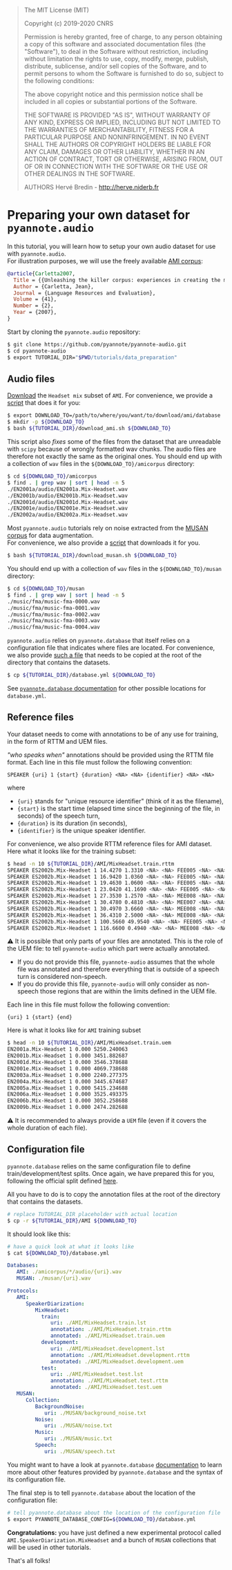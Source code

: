 > The MIT License (MIT)
>
> Copyright (c) 2019-2020 CNRS
>
> Permission is hereby granted, free of charge, to any person obtaining a copy
> of this software and associated documentation files (the "Software"), to deal
> in the Software without restriction, including without limitation the rights
> to use, copy, modify, merge, publish, distribute, sublicense, and/or sell
> copies of the Software, and to permit persons to whom the Software is
> furnished to do so, subject to the following conditions:
>
> The above copyright notice and this permission notice shall be included in all
> copies or substantial portions of the Software.
>
> THE SOFTWARE IS PROVIDED "AS IS", WITHOUT WARRANTY OF ANY KIND, EXPRESS OR
> IMPLIED, INCLUDING BUT NOT LIMITED TO THE WARRANTIES OF MERCHANTABILITY,
> FITNESS FOR A PARTICULAR PURPOSE AND NONINFRINGEMENT. IN NO EVENT SHALL THE
> AUTHORS OR COPYRIGHT HOLDERS BE LIABLE FOR ANY CLAIM, DAMAGES OR OTHER
> LIABILITY, WHETHER IN AN ACTION OF CONTRACT, TORT OR OTHERWISE, ARISING FROM,
> OUT OF OR IN CONNECTION WITH THE SOFTWARE OR THE USE OR OTHER DEALINGS IN THE
> SOFTWARE.
>
> AUTHORS
> Hervé Bredin - http://herve.niderb.fr


# Preparing your own dataset for `pyannote.audio`

In this tutorial, you will learn how to setup your own audio dataset for use with `pyannote.audio`.  
For illustration purposes, we will use the freely available [AMI corpus](http://groups.inf.ed.ac.uk/ami/corpus):

```bibtex
@article{Carletta2007,  
  Title = {{Unleashing the killer corpus: experiences in creating the multi-everything AMI Meeting Corpus}},
  Author = {Carletta, Jean},
  Journal = {Language Resources and Evaluation},
  Volume = {41},
  Number = {2},
  Year = {2007},
}
```

Start by cloning the `pyannote.audio` repository:

```bash
$ git clone https://github.com/pyannote/pyannote-audio.git
$ cd pyannote-audio
$ export TUTORIAL_DIR="$PWD/tutorials/data_preparation"
```

## Audio files

[Download](http://groups.inf.ed.ac.uk/ami/download/) the `Headset mix` subset of `AMI`.  For convenience, we provide a [script](./download_ami.sh) that does it for you: 

```bash
$ export DOWNLOAD_TO=/path/to/where/you/want/to/download/ami/database
$ mkdir -p ${DOWNLOAD_TO}
$ bash ${TUTORIAL_DIR}/download_ami.sh ${DOWNLOAD_TO}
```

This script also *fixes* some of the files from the dataset that are unreadable with `scipy` because of wrongly formatted wav chunks. The audio files are therefore not exactly the same as the original ones. You should end up with a collection of `wav` files in the `${DOWNLOAD_TO}/amicorpus` directory:

```bash
$ cd ${DOWNLOAD_TO}/amicorpus
$ find . | grep wav | sort | head -n 5
./EN2001a/audio/EN2001a.Mix-Headset.wav
./EN2001b/audio/EN2001b.Mix-Headset.wav
./EN2001d/audio/EN2001d.Mix-Headset.wav
./EN2001e/audio/EN2001e.Mix-Headset.wav
./EN2002a/audio/EN2002a.Mix-Headset.wav
```

Most `pyannote.audio` tutorials rely on noise extracted from the [MUSAN corpus](http://www.openslr.org/resources/17/musan.tar.gz) for data augmentation.  
For convenience, we also provide a [script](./download_musan.sh) that downloads it for you.

```bash
$ bash ${TUTORIAL_DIR}/download_musan.sh ${DOWNLOAD_TO}
```

You should end up with a collection of `wav` files in the `${DOWNLOAD_TO}/musan` directory:

```bash
$ cd ${DOWNLOAD_TO}/musan
$ find . | grep wav | sort | head -n 5
./music/fma/music-fma-0000.wav
./music/fma/music-fma-0001.wav
./music/fma/music-fma-0002.wav
./music/fma/music-fma-0003.wav
./music/fma/music-fma-0004.wav
```

`pyannote.audio` relies on `pyannote.database` that itself relies on a configuration file that indicates where files are located. 
For convenience, we also provide [such a file](./database.yml) that needs to be copied at the root of the directory that contains the datasets.

```bash
$ cp ${TUTORIAL_DIR}/database.yml ${DOWNLOAD_TO}
```

See [`pyannote.database` documentation](https://github.com/pyannote/pyannote-database#preprocessors) for other possible locations for `database.yml`.

## Reference files

Your dataset needs to come with annotations to be of any use for training, in the form of RTTM and UEM files.

*"who speaks when"* annotations should be provided using the RTTM file format. Each line in this file must follow the following convention:

```
SPEAKER {uri} 1 {start} {duration} <NA> <NA> {identifier} <NA> <NA>
```

where 
* `{uri}` stands for "unique resource identifier" (think of it as the filename), 
* `{start}` is the start time (elapsed time since the beginning of the file, in seconds) of the speech turn, 
* `{duration}` is its duration (in seconds),
* `{identifier}` is the unique speaker identifier.

For convenience, we also provide RTTM reference files for AMI dataset.
Here what it looks like for the training subset:

```bash
$ head -n 10 ${TUTORIAL_DIR}/AMI/MixHeadset.train.rttm
SPEAKER ES2002b.Mix-Headset 1 14.4270 1.3310 <NA> <NA> FEE005 <NA> <NA>
SPEAKER ES2002b.Mix-Headset 1 16.9420 1.0360 <NA> <NA> FEE005 <NA> <NA>
SPEAKER ES2002b.Mix-Headset 1 19.4630 1.0600 <NA> <NA> FEE005 <NA> <NA>
SPEAKER ES2002b.Mix-Headset 1 23.0420 41.1690 <NA> <NA> FEE005 <NA> <NA>
SPEAKER ES2002b.Mix-Headset 1 27.3530 1.2570 <NA> <NA> MEE008 <NA> <NA>
SPEAKER ES2002b.Mix-Headset 1 30.4780 0.4810 <NA> <NA> MEE007 <NA> <NA>
SPEAKER ES2002b.Mix-Headset 1 30.4970 3.6660 <NA> <NA> MEE008 <NA> <NA>
SPEAKER ES2002b.Mix-Headset 1 36.4310 2.5000 <NA> <NA> MEE008 <NA> <NA>
SPEAKER ES2002b.Mix-Headset 1 100.5660 49.9540 <NA> <NA> FEE005 <NA> <NA>
SPEAKER ES2002b.Mix-Headset 1 116.6600 0.4940 <NA> <NA> MEE008 <NA> <NA>
```

:warning: It is possible that only parts of your files are annotated. This is the role of the UEM file: to tell `pyannote-audio` which part were actually annotated.  
* If you do not provide this file, `pyannote-audio` assumes that the whole file was annotated and therefore everything that is outside of a speech turn is considered non-speech.
* If you do provide this file, `pyannote-audio` will only consider as non-speech those regions that are within the limits defined in the UEM file.

Each line in this file must follow the following convention:

```
{uri} 1 {start} {end}
```

Here is what it looks like for `AMI` training subset

```bash
$ head -n 10 ${TUTORIAL_DIR}/AMI/MixHeadset.train.uem
EN2001a.Mix-Headset 1 0.000 5250.240063
EN2001b.Mix-Headset 1 0.000 3451.882687
EN2001d.Mix-Headset 1 0.000 3546.378688
EN2001e.Mix-Headset 1 0.000 4069.738688
EN2003a.Mix-Headset 1 0.000 2240.277375
EN2004a.Mix-Headset 1 0.000 3445.674687
EN2005a.Mix-Headset 1 0.000 5415.234688
EN2006a.Mix-Headset 1 0.000 3525.493375
EN2006b.Mix-Headset 1 0.000 3052.258688
EN2009b.Mix-Headset 1 0.000 2474.282688
```

:warning: It is recommended to always provide a `UEM` file (even if it covers the whole duration of each file).

## Configuration file

`pyannote.database` relies on the same configuration file to define train/development/test splits. Once again, we have prepared this for you, following the official split defined [here](http://groups.inf.ed.ac.uk/ami/corpus/datasets.shtml).

All you have to do is to copy the annotation files at the root of the directory that contains the datasets.

```bash
# replace TUTORIAL_DIR placeholder with actual location
$ cp -r ${TUTORIAL_DIR}/AMI ${DOWNLOAD_TO}
```

It should look like this:

```bash
# have a quick look at what it looks like
$ cat ${DOWNLOAD_TO}/database.yml
```

```yaml
Databases:
   AMI: ./amicorpus/*/audio/{uri}.wav
   MUSAN: ./musan/{uri}.wav

Protocols:
   AMI:
      SpeakerDiarization:
         MixHeadset:
           train:
              uri: ./AMI/MixHeadset.train.lst
              annotation: ./AMI/MixHeadset.train.rttm
              annotated: ./AMI/MixHeadset.train.uem
           development:
              uri: ./AMI/MixHeadset.development.lst
              annotation: ./AMI/MixHeadset.development.rttm
              annotated: ./AMI/MixHeadset.development.uem
           test:
              uri: ./AMI/MixHeadset.test.lst
              annotation: ./AMI/MixHeadset.test.rttm
              annotated: ./AMI/MixHeadset.test.uem
   MUSAN:
      Collection:
         BackgroundNoise:
            uri: ./MUSAN/background_noise.txt
         Noise:
            uri: ./MUSAN/noise.txt
         Music:
            uri: ./MUSAN/music.txt
         Speech:
            uri: ./MUSAN/speech.txt

```

You might want to have a look at `pyannote.database` [documentation](http://github.com/pyannote/pyannote-database) to learn more about other features provided by `pyannote.database` and the syntax of its configuration file.

The final step is to tell `pyannote.database` about the location of the configuration file:

```bash
# tell pyannote.database about the location of the configuration file
$ export PYANNOTE_DATABASE_CONFIG=${DOWNLOAD_TO}/database.yml
```

**Congratulations:** you have just defined a new experimental protocol called `AMI.SpeakerDiarization.MixHeadset` and a bunch of `MUSAN` collections that will be used in other tutorials.

That's all folks!
